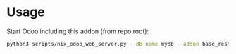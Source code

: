 # Usage

Start Odoo including this addon (from repo root):

```bash
python3 scripts/nix_odoo_web_server.py --db-name mydb --addon base_rest
```
